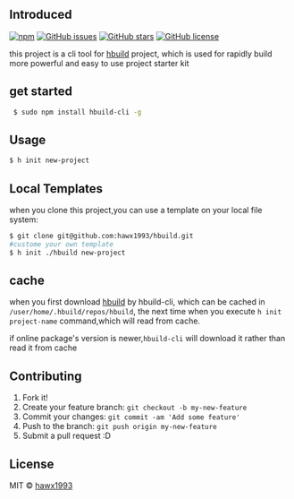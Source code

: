 
## Introduced

<p align="center">

[![npm](https://img.shields.io/npm/v/hbuild-cli.svg?style=flat)](https://www.npmjs.com/package/hbuild-cli)  [![GitHub issues](https://img.shields.io/github/issues/hawx1993/hbuild-cli.svg)](https://github.com/hawx1993/hbuild-cli/issues)  [![GitHub stars](https://img.shields.io/github/stars/hawx1993/hbuild-cli.svg)](https://github.com/hawx1993/hbuild-cli/stargazers)
[![GitHub license](https://img.shields.io/badge/license-MIT-blue.svg)](https://raw.githubusercontent.com/hawx1993/hbuild-cli/master/LICENSE)
</p>


this project is a cli tool for [hbuild](https://github.com/hawx1993/hbuild) project, which is used for rapidly build more powerful and easy to use project starter kit

## get started

```bash
 $ sudo npm install hbuild-cli -g
```

## Usage

```bash
$ h init new-project
```

## Local Templates

when you clone this project,you can  use a template on your local file system:

```bash
$ git clone git@github.com:hawx1993/hbuild.git
#custome your own template
$ h init ./hbuild new-project
```
## cache

when you first download [hbuild](https://github.com/hawx1993/hbuild) by hbuild-cli, which can be cached in `/user/home/.hbuild/repos/hbuild`, the next time when you execute `h init project-name` command,which will read from cache.

if online package's version is newer,`hbuild-cli` will download it rather than read it from cache

## Contributing


1. Fork it!
2. Create your feature branch: `git checkout -b my-new-feature`
3. Commit your changes: `git commit -am 'Add some feature'`
4. Push to the branch: `git push origin my-new-feature`
5. Submit a pull request :D

## License

MIT © [hawx1993](https://github.com/hawx1993)
